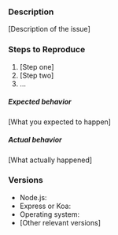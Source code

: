 ### Description

[Description of the issue]

### Steps to Reproduce

1. [Step one]
2. [Step two]
3. ...

##### Expected behavior

[What you expected to happen]

##### Actual behavior

[What actually happened]

### Versions

* Node.js:
* Express or Koa:
* Operating system:
* [Other relevant versions]
